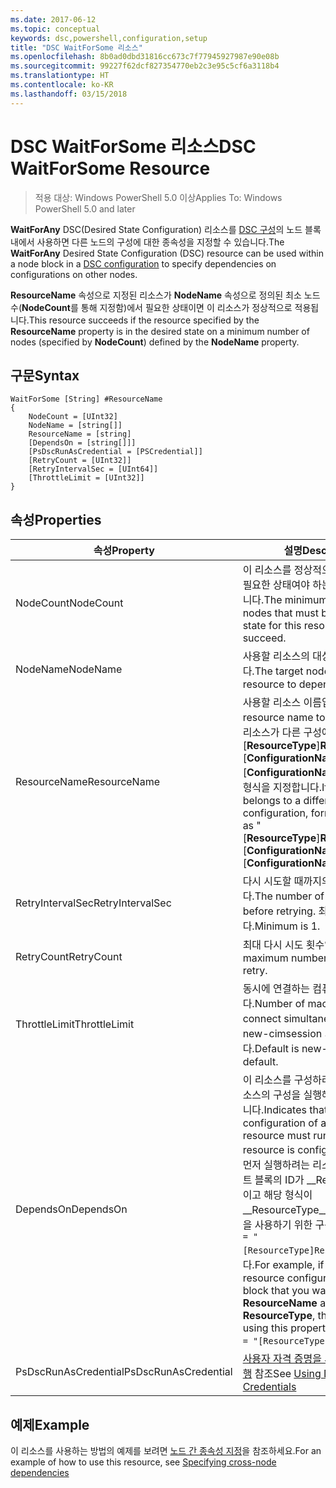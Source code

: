 ```yaml
---
ms.date: 2017-06-12
ms.topic: conceptual
keywords: dsc,powershell,configuration,setup
title: "DSC WaitForSome 리소스"
ms.openlocfilehash: 8b0ad0dbd31816cc673c7f77945927987e90e08b
ms.sourcegitcommit: 99227f62dcf827354770eb2c3e95c5cf6a3118b4
ms.translationtype: HT
ms.contentlocale: ko-KR
ms.lasthandoff: 03/15/2018
---
```

# <a name="dsc-waitforsome-resource"></a><span data-ttu-id="50010-103">DSC WaitForSome 리소스</span><span class="sxs-lookup"><span data-stu-id="50010-103">DSC WaitForSome Resource</span></span>

> <span data-ttu-id="50010-104">적용 대상: Windows PowerShell 5.0 이상</span><span class="sxs-lookup"><span data-stu-id="50010-104">Applies To: Windows PowerShell 5.0 and later</span></span>

<span data-ttu-id="50010-105">**WaitForAny** DSC(Desired State Configuration) 리소스를 [DSC 구성](configurations.md)의 노드 블록 내에서 사용하면 다른 노드의 구성에 대한 종속성을 지정할 수 있습니다.</span><span class="sxs-lookup"><span data-stu-id="50010-105">The **WaitForAny** Desired State Configuration (DSC) resource can be used within a node block in a [DSC configuration](configurations.md) to specify dependencies on configurations on other nodes.</span></span>

<span data-ttu-id="50010-106">**ResourceName** 속성으로 지정된 리소스가 **NodeName** 속성으로 정의된 최소 노드 수(**NodeCount**를 통해 지정함)에서 필요한 상태이면 이 리소스가 정상적으로 적용됩니다.</span><span class="sxs-lookup"><span data-stu-id="50010-106">This resource succeeds if the resource specified by the **ResourceName** property is in the desired state on a minimum number of nodes (specified by **NodeCount**) defined by the **NodeName** property.</span></span> 


## <a name="syntax"></a><span data-ttu-id="50010-107">구문</span><span class="sxs-lookup"><span data-stu-id="50010-107">Syntax</span></span>

```
WaitForSome [String] #ResourceName
{
    NodeCount = [UInt32]
    NodeName = [string[]]
    ResourceName = [string]
    [DependsOn = [string[]]]
    [PsDscRunAsCredential = [PSCredential]]
    [RetryCount = [UInt32]]
    [RetryIntervalSec = [UInt64]]
    [ThrottleLimit = [UInt32]]
}
```

## <a name="properties"></a><span data-ttu-id="50010-108">속성</span><span class="sxs-lookup"><span data-stu-id="50010-108">Properties</span></span>

|  <span data-ttu-id="50010-109">속성</span><span class="sxs-lookup"><span data-stu-id="50010-109">Property</span></span>  |  <span data-ttu-id="50010-110">설명</span><span class="sxs-lookup"><span data-stu-id="50010-110">Description</span></span>   | 
|---|---| 
| <span data-ttu-id="50010-111">NodeCount</span><span class="sxs-lookup"><span data-stu-id="50010-111">NodeCount</span></span>| <span data-ttu-id="50010-112">이 리소스를 정상적으로 적용하려면 필요한 상태여야 하는 최소 노드 수입니다.</span><span class="sxs-lookup"><span data-stu-id="50010-112">The minimum number of nodes that must be in the desired state for this resource to succeed.</span></span>|
| <span data-ttu-id="50010-113">NodeName</span><span class="sxs-lookup"><span data-stu-id="50010-113">NodeName</span></span>| <span data-ttu-id="50010-114">사용할 리소스의 대상 노드입니다.</span><span class="sxs-lookup"><span data-stu-id="50010-114">The target nodes of the resource to depend on.</span></span>| 
| <span data-ttu-id="50010-115">ResourceName</span><span class="sxs-lookup"><span data-stu-id="50010-115">ResourceName</span></span>| <span data-ttu-id="50010-116">사용할 리소스 이름입니다.</span><span class="sxs-lookup"><span data-stu-id="50010-116">The resource name to depend on.</span></span> <span data-ttu-id="50010-117">이 리소스가 다른 구성에 속하는 경우 "[__ResourceType__]__ResourceName__::[__ConfigurationName__]::[__ConfigurationName__]"으로 이름의 형식을 지정합니다.</span><span class="sxs-lookup"><span data-stu-id="50010-117">If this resource belongs to a different configuration, format the name as "[__ResourceType__]__ResourceName__::[__ConfigurationName__]::[__ConfigurationName__]"</span></span>| 
| <span data-ttu-id="50010-118">RetryIntervalSec</span><span class="sxs-lookup"><span data-stu-id="50010-118">RetryIntervalSec</span></span>| <span data-ttu-id="50010-119">다시 시도할 때까지의 시간(초)입니다.</span><span class="sxs-lookup"><span data-stu-id="50010-119">The number of seconds before retrying.</span></span> <span data-ttu-id="50010-120">최소값은 1입니다.</span><span class="sxs-lookup"><span data-stu-id="50010-120">Minimum is 1.</span></span>| 
| <span data-ttu-id="50010-121">RetryCount</span><span class="sxs-lookup"><span data-stu-id="50010-121">RetryCount</span></span>| <span data-ttu-id="50010-122">최대 다시 시도 횟수입니다.</span><span class="sxs-lookup"><span data-stu-id="50010-122">The maximum number of times to retry.</span></span>| 
| <span data-ttu-id="50010-123">ThrottleLimit</span><span class="sxs-lookup"><span data-stu-id="50010-123">ThrottleLimit</span></span>| <span data-ttu-id="50010-124">동시에 연결하는 컴퓨터의 수입니다.</span><span class="sxs-lookup"><span data-stu-id="50010-124">Number of machines to connect simultaneously.</span></span> <span data-ttu-id="50010-125">기본값은 new-cimsession 기본값입니다.</span><span class="sxs-lookup"><span data-stu-id="50010-125">Default is new-cimsession default.</span></span>| 
| <span data-ttu-id="50010-126">DependsOn</span><span class="sxs-lookup"><span data-stu-id="50010-126">DependsOn</span></span> | <span data-ttu-id="50010-127">이 리소스를 구성하려면 먼저 다른 리소스의 구성을 실행해야 함을 나타냅니다.</span><span class="sxs-lookup"><span data-stu-id="50010-127">Indicates that the configuration of another resource must run before this resource is configured.</span></span> <span data-ttu-id="50010-128">예를 들어, 먼저 실행하려는 리소스 구성 스크립트 블록의 ID가 __ResourceName__이고 해당 형식이 __ResourceType__일 경우, 이 속성을 사용하기 위한 구문은 `DependsOn = "[ResourceType]ResourceName"`입니다.</span><span class="sxs-lookup"><span data-stu-id="50010-128">For example, if the ID of the resource configuration script block that you want to run first is __ResourceName__ and its type is __ResourceType__, the syntax for using this property is `DependsOn = "[ResourceType]ResourceName"`.</span></span>|
| <span data-ttu-id="50010-129">PsDscRunAsCredential</span><span class="sxs-lookup"><span data-stu-id="50010-129">PsDscRunAsCredential</span></span> | <span data-ttu-id="50010-130">[사용자 자격 증명을 사용하여 DSC 실행](https://docs.microsoft.com/powershell/dsc/runasuser) 참조</span><span class="sxs-lookup"><span data-stu-id="50010-130">See [Using DSC with User Credentials](https://docs.microsoft.com/powershell/dsc/runasuser)</span></span> |


## <a name="example"></a><span data-ttu-id="50010-131">예제</span><span class="sxs-lookup"><span data-stu-id="50010-131">Example</span></span>

<span data-ttu-id="50010-132">이 리소스를 사용하는 방법의 예제를 보려면 [노드 간 종속성 지정](crossNodeDependencies.md)을 참조하세요.</span><span class="sxs-lookup"><span data-stu-id="50010-132">For an example of how to use this resource, see [Specifying cross-node dependencies](crossNodeDependencies.md)</span></span>

